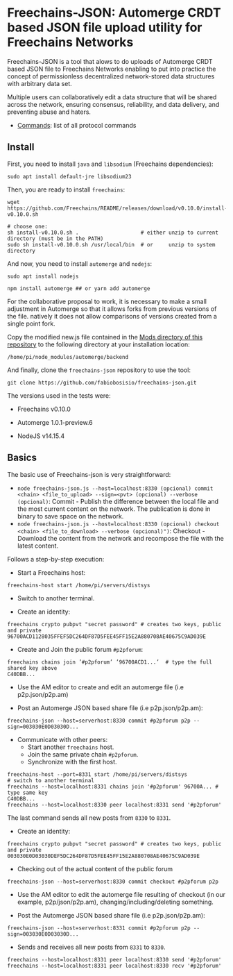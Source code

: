 # Freechains-JSON: Automerge CRDT based JSON file upload utility for Freechains Networks

Freechains-JSON is a tool that alows to do uploads of Automerge CRDT based JSON file to Freechains Networks enabling to put into practice the concept of permissionless decentralized network-stored data structures with arbitrary data set.

Multiple users can collaboratively edit a data structure that will be shared across the network, ensuring consensus, reliability, and data delivery, and preventing abuse and haters.

- [Commands](Docs/cmds.md): list of all protocol commands


## Install

First, you need to install `java` and `libsodium` (Freechains dependencies):

```
sudo apt install default-jre libsodium23
```

Then, you are ready to install `freechains`:

```
wget https://github.com/Freechains/README/releases/download/v0.10.0/install-v0.10.0.sh

# choose one:
sh install-v0.10.0.sh .                    # either unzip to current directory (must be in the PATH)
sudo sh install-v0.10.0.sh /usr/local/bin  # or     unzip to system  directory
```

And now, you need to install `automerge` and `nodejs`:

```
sudo apt install nodejs

```
```
npm install automerge ## or yarn add automerge
```

For the collaborative proposal to work, it is necessary to make a small adjustment in Automerge so that it allows forks from previous versions of the file. natively it does not allow comparisons of versions created from a single point fork.

Copy the modified new.js file contained in the [Mods directory of this repository](Mods/) to the following directory at your installation location:

```
/home/pi/node_modules/automerge/backend
```

And finally, clone the `freechains-json` repository to use the tool:

```
git clone https://github.com/fabiobosisio/freechains-json.git

```


The versions used in the tests were:

-   Freechains v0.10.0

-   Automerge 1.0.1-preview.6

-   NodeJS v14.15.4

## Basics

The basic use of Freechains-json is very straightforward:

- `node freechains-json.js --host=localhost:8330 (opcional) commit <chain> <file_to_upload> --sign=<pvt> (opcional) --verbose (opcional)`:     Commit - Publish the difference between the local file and the most current content on the network. The publication is done in binary to save space on the network.
- `node freechains-json.js --host=localhost:8330 (opcional) checkout <chain> <file_to_download> --verbose (opcional)")`:           Checkout - 
Download the content from the network and recompose the file with the latest content.

Follows a step-by-step execution:

- Start a Freechains host:

```
freechains-host start /home/pi/servers/distsys
```

- Switch to another terminal.

- Create an identity:

```
freechains crypto pubpvt "secret password" # creates two keys, public and private
96700ACD1128035FFEF5DC264DF87D5FEE45FF15E2A880708AE40675C9AD039E
```

- Create and Join the public forum `#p2pforum`:

```
freechains chains join ’#p2pforum’ ’96700ACD1...’  # type the full shared key above
C40DBB...
```

- Use the AM editor to create and edit an automerge file (i.e p2p.json/p2p.am)

- Post an Automerge JSON based share file (i.e p2p.json/p2p.am):

```
freechains-json --host=serverhost:8330 commit #p2pforum p2p --sign=003030E0D03030D...
```

- Communicate with other peers:
   - Start another `freechains` host.
   - Join the same private chain `#p2pforum`.
   - Synchronize with the first host.

```
freechains-host --port=8331 start /home/pi/servers/distsys
# switch to another terminal
freechains --host=localhost:8331 chains join '#p2pforum' 96700A... # type same key
C40DBB...
freechains --host=localhost:8330 peer localhost:8331 send '#p2pforum'
```

The last command sends all new posts from `8330` to `8331`.

- Create an identity:

```
freechains crypto pubpvt "secret password" # creates two keys, public and private
003030E0D03030DEF5DC264DF87D5FEE45FF15E2A880708AE40675C9AD039E
```

- Checking out of the actual content of the public forum

```
freechains-json --host=serverhost:8330 commit checkout #p2pforum p2p
```

- Use the AM editor to edit the automerge file resulting of checkout (in our example, p2p/json/p2p.am), changing/including/deleting something.

- Post the Automerge JSON based share file (i.e p2p.json/p2p.am):

```
freechains-json --host=serverhost:8331 commit #p2pforum p2p --sign=003030E0D03030D...
```

- Sends and receives all new posts from `8331` to `8330`.

```
freechains --host=localhost:8331 peer localhost:8330 send '#p2pforum'
freechains --host=localhost:8331 peer localhost:8330 recv '#p2pforum'
```

